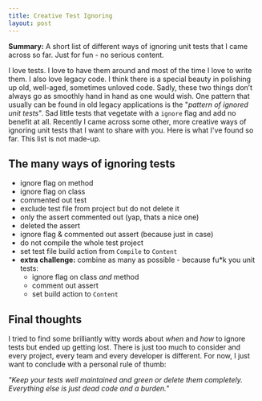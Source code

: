 ```yaml
---
title: Creative Test Ignoring
layout: post
---
```


**Summary:** A short list of different ways of ignoring unit tests that I came across so far. Just for fun - no serious content.


I love tests. I love to have them around and most of the time I love to write them. I also love legacy code. I think there is a special beauty in polishing up old, well-aged, sometimes unloved code. Sadly, these two things don’t always go as smoothly hand in hand as one would wish.
One pattern that usually can be found in old legacy applications is the "*pattern of ignored unit tests*". Sad little tests that vegetate with a ``ignore`` flag and add no benefit at all. Recently I came across some other, more creative ways of ignoring unit tests that I want to share with you. Here is what I've found so far. This list is not made-up.

## The many ways of ignoring tests

- ignore flag on method
- ignore flag on class
- commented out test
- exclude test file from project but do not delete it
- only the assert commented out (yap, thats a nice one)
- deleted the assert
- ignore flag & commented out assert (because just in case)
- do not compile the whole test project
- set test file build action from `Compile` to `Content`
- **extra challenge:** combine as many as possible - because fu*k you unit tests:
  - ignore flag on class *and* method
  - comment out assert
  - set build action to `Content`

## Final thoughts

I tried to find some brilliantly witty words about *when* and *how* to ignore tests but ended up getting lost. There is just too much to consider and every project, every team and every developer is different. For now, I just want to conclude with a personal rule of thumb:

*"Keep your tests well maintained and green or delete them completely. Everything else is just dead code and a burden."*